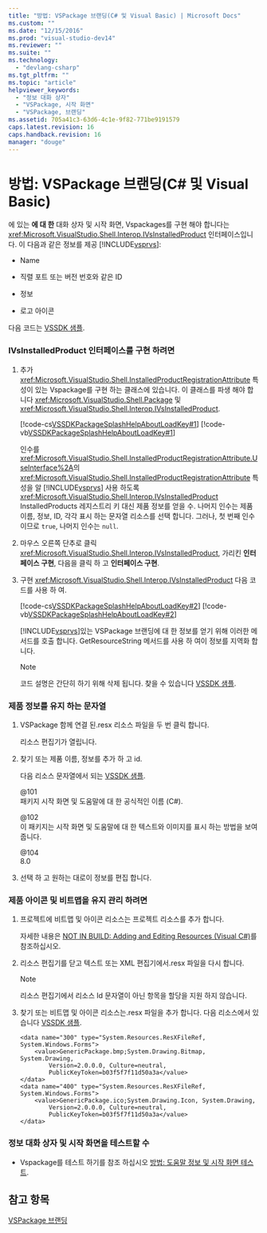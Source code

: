 ```yaml
---
title: "방법: VSPackage 브랜딩(C# 및 Visual Basic) | Microsoft Docs"
ms.custom: ""
ms.date: "12/15/2016"
ms.prod: "visual-studio-dev14"
ms.reviewer: ""
ms.suite: ""
ms.technology: 
  - "devlang-csharp"
ms.tgt_pltfrm: ""
ms.topic: "article"
helpviewer_keywords: 
  - "정보 대화 상자"
  - "VSPackage, 시작 화면"
  - "VSPackage, 브랜딩"
ms.assetid: 705a41c3-63d6-4c1e-9f82-771be9191579
caps.latest.revision: 16
caps.handback.revision: 16
manager: "douge"
---
```

# 방법: VSPackage 브랜딩(C# 및 Visual Basic)
에 있는  **에 대 한** 대화 상자 및 시작 화면, Vspackages를 구현 해야 합니다는 <xref:Microsoft.VisualStudio.Shell.Interop.IVsInstalledProduct> 인터페이스입니다.  이 다음과 같은 정보를 제공 [!INCLUDE[vsprvs](../assembler/masm/includes/vsprvs_md.md)]:  
  
-   Name  
  
-   직렬 포트 또는 버전 번호와 같은 ID  
  
-   정보  
  
-   로고 아이콘  
  
 다음 코드는 [VSSDK 샘플](../misc/vssdk-samples.md).  
  
### IVsInstalledProduct 인터페이스를 구현 하려면  
  
1.  추가 <xref:Microsoft.VisualStudio.Shell.InstalledProductRegistrationAttribute> 특성이 있는 Vspackage를 구현 하는 클래스에 있습니다.  이 클래스를 파생 해야 합니다 <xref:Microsoft.VisualStudio.Shell.Package> 및 <xref:Microsoft.VisualStudio.Shell.Interop.IVsInstalledProduct>.  
  
     [!code-cs[VSSDKPackageSplashHelpAboutLoadKey#1](../misc/codesnippet/CSharp/how-to-brand-a-vspackage-csharp-and-visual-basic_1.cs)]
     [!code-vb[VSSDKPackageSplashHelpAboutLoadKey#1](../misc/codesnippet/VisualBasic/how-to-brand-a-vspackage-csharp-and-visual-basic_1.vb)]  
  
     인수를 <xref:Microsoft.VisualStudio.Shell.InstalledProductRegistrationAttribute.UseInterface%2A>의 <xref:Microsoft.VisualStudio.Shell.InstalledProductRegistrationAttribute> 특성을 알 [!INCLUDE[vsprvs](../assembler/masm/includes/vsprvs_md.md)] 사용 하도록 <xref:Microsoft.VisualStudio.Shell.Interop.IVsInstalledProduct> InstalledProducts 레지스트리 키 대신 제품 정보를 얻을 수.  나머지 인수는 제품 이름, 정보, ID, 각각 표시 하는 문자열 리소스를 선택 합니다.  그러나, 첫 번째 인수 이므로 `true`, 나머지 인수는 `null`.  
  
2.  마우스 오른쪽 단추로 클릭 <xref:Microsoft.VisualStudio.Shell.Interop.IVsInstalledProduct>, 가리킨  **인터페이스 구현**, 다음을 클릭 하 고  **인터페이스 구현**.  
  
3.  구현 <xref:Microsoft.VisualStudio.Shell.Interop.IVsInstalledProduct> 다음 코드를 사용 하 여.  
  
     [!code-cs[VSSDKPackageSplashHelpAboutLoadKey#2](../misc/codesnippet/CSharp/how-to-brand-a-vspackage-csharp-and-visual-basic_2.cs)]
     [!code-vb[VSSDKPackageSplashHelpAboutLoadKey#2](../misc/codesnippet/VisualBasic/how-to-brand-a-vspackage-csharp-and-visual-basic_2.vb)]  
  
     [!INCLUDE[vsprvs](../assembler/masm/includes/vsprvs_md.md)]있는 VSPackage 브랜딩에 대 한 정보를 얻기 위해 이러한 메서드를 호출 합니다.  GetResourceString 메서드를 사용 하 여이 정보를 지역화 합니다.  
  
    > [!NOTE]
    >  코드 설명은 간단히 하기 위해 삭제 됩니다.  찾을 수 있습니다 [VSSDK 샘플](../misc/vssdk-samples.md).  
  
### 제품 정보를 유지 하는 문자열  
  
1.  VSPackage 함께 연결 된.resx 리소스 파일을 두 번 클릭 합니다.  
  
     리소스 편집기가 열립니다.  
  
2.  찾기 또는 제품 이름, 정보를 추가 하 고 id.  
  
     다음 리소스 문자열에서 되는 [VSSDK 샘플](../misc/vssdk-samples.md).  
  
     @101  
     패키지 시작 화면 및 도움말에 대 한 공식적인 이름 \(C\#\).  
  
     @102  
     이 패키지는 시작 화면 및 도움말에 대 한 텍스트와 이미지를 표시 하는 방법을 보여 줍니다.  
  
     @104  
     8.0  
  
3.  선택 하 고 원하는 대로이 정보를 편집 합니다.  
  
### 제품 아이콘 및 비트맵을 유지 관리 하려면  
  
1.  프로젝트에 비트맵 및 아이콘 리소스는 프로젝트 리소스를 추가 합니다.  
  
     자세한 내용은 [NOT IN BUILD: Adding and Editing Resources \(Visual C\#\)](http://msdn.microsoft.com/ko-kr/95f15d03-bed0-410c-8d1f-dece5199ba1e)를 참조하십시오.  
  
2.  리소스 편집기를 닫고 텍스트 또는 XML 편집기에서.resx 파일을 다시 합니다.  
  
    > [!NOTE]
    >  리소스 편집기에서 리소스 Id 문자열이 아닌 항목을 할당을 지원 하지 않습니다.  
  
3.  찾기 또는 비트맵 및 아이콘 리소스는.resx 파일을 추가 합니다.  다음 리소스에서 있습니다 [VSSDK 샘플](../misc/vssdk-samples.md).  
  
    ```  
    <data name="300" type="System.Resources.ResXFileRef, System.Windows.Forms">  
        <value>GenericPackage.bmp;System.Drawing.Bitmap, System.Drawing,  
            Version=2.0.0.0, Culture=neutral,         PublicKeyToken=b03f5f7f11d50a3a</value>  
    </data>  
    <data name="400" type="System.Resources.ResXFileRef, System.Windows.Forms">  
        <value>GenericPackage.ico;System.Drawing.Icon, System.Drawing,  
            Version=2.0.0.0, Culture=neutral,         PublicKeyToken=b03f5f7f11d50a3a</value>  
    </data>  
    ```  
  
### 정보 대화 상자 및 시작 화면을 테스트할 수  
  
-   Vspackage를 테스트 하기를 참조 하십시오 [방법: 도움말 정보 및 시작 화면 테스트](../misc/how-to-test-the-help-about-and-splash-screens.md).  
  
## 참고 항목  
 [VSPackage 브랜딩](../misc/vspackage-branding.md)